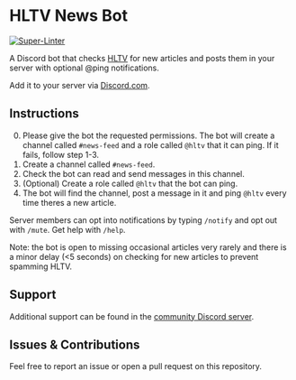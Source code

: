 # HLTV News Bot

[![Super-Linter](https://github.com/ivolong/hltv-news-bot/actions/workflows/super-linter.yml/badge.svg)](https://github.com/marketplace/actions/super-linter)

A Discord bot that checks [HLTV](https://hltv.org) for new articles and posts them in your server with optional @ping notifications.

Add it to your server via [Discord.com](https://discord.com/oauth2/authorize?client_id=745404733857988740&permissions=2416134160&scope=applications.commands%20bot).

## Instructions
0) Please give the bot the requested permissions. The bot will create a channel called `#news-feed` and a role called `@hltv` that it can ping. If it fails, follow step 1-3.
1) Create a channel called `#news-feed`.
2) Check the bot can read and send messages in this channel.
3) (Optional) Create a role called `@hltv` that the bot can ping.
4) The bot will find the channel, post a message in it and ping `@hltv` every time theres a new article.

Server members can opt into notifications by typing `/notify` and opt out with `/mute`.
Get help with `/help`.

Note: the bot is open to missing occasional articles very rarely and there is a minor delay (<5 seconds) on checking for new articles to prevent spamming HLTV.

## Support

Additional support can be found in the [community Discord server](https://discord.gg/dE3NFqTzEx).

## Issues & Contributions

Feel free to report an issue or open a pull request on this repository.
